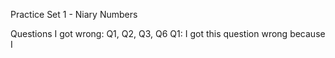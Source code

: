 Practice Set 1 - Niary Numbers

Questions I got wrong: Q1, Q2, Q3, Q6
Q1: I got this question wrong because I 
